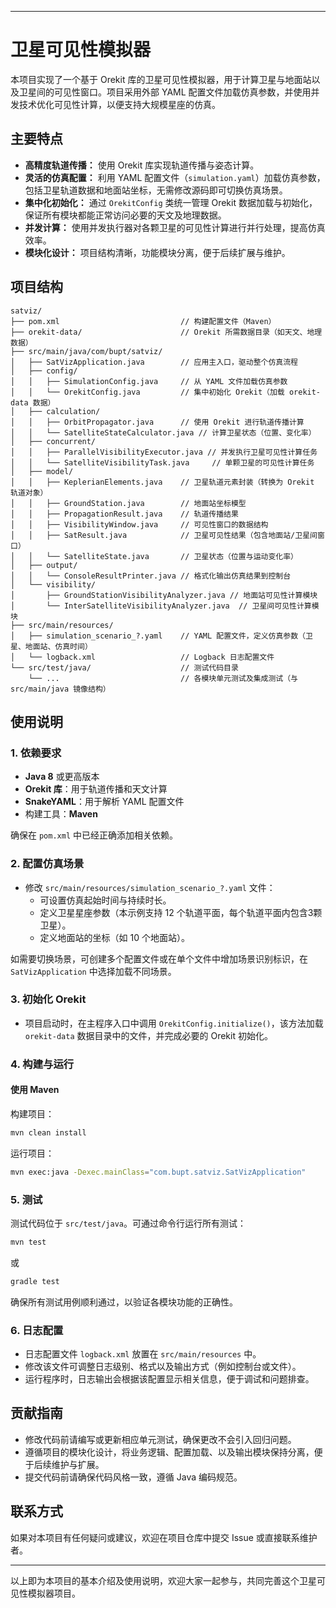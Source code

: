 
---

# 卫星可见性模拟器

本项目实现了一个基于 Orekit 库的卫星可见性模拟器，用于计算卫星与地面站以及卫星间的可见性窗口。项目采用外部 YAML 配置文件加载仿真参数，并使用并发技术优化可见性计算，以便支持大规模星座的仿真。

## 主要特点

- **高精度轨道传播：** 使用 Orekit 库实现轨道传播与姿态计算。
- **灵活的仿真配置：** 利用 YAML 配置文件（`simulation.yaml`）加载仿真参数，包括卫星轨道数据和地面站坐标，无需修改源码即可切换仿真场景。
- **集中化初始化：** 通过 `OrekitConfig` 类统一管理 Orekit 数据加载与初始化，保证所有模块都能正常访问必要的天文及地理数据。
- **并发计算：** 使用并发执行器对各颗卫星的可见性计算进行并行处理，提高仿真效率。
- **模块化设计：** 项目结构清晰，功能模块分离，便于后续扩展与维护。

## 项目结构

```
satviz/
├── pom.xml                           // 构建配置文件（Maven）
├── orekit-data/                      // Orekit 所需数据目录（如天文、地理数据）
├── src/main/java/com/bupt/satviz/
│   ├── SatVizApplication.java        // 应用主入口，驱动整个仿真流程
│   ├── config/
│   │   ├── SimulationConfig.java     // 从 YAML 文件加载仿真参数
│   │   └── OrekitConfig.java         // 集中初始化 Orekit（加载 orekit-data 数据）
│   ├── calculation/
│   │   ├── OrbitPropagator.java      // 使用 Orekit 进行轨道传播计算
│   │   └── SatelliteStateCalculator.java // 计算卫星状态（位置、变化率）
│   ├── concurrent/
│   │   ├── ParallelVisibilityExecutor.java // 并发执行卫星可见性计算任务
│   │   └── SatelliteVisibilityTask.java     // 单颗卫星的可见性计算任务
│   ├── model/
│   │   ├── KeplerianElements.java    // 卫星轨道元素封装（转换为 Orekit 轨道对象）
│   │   ├── GroundStation.java        // 地面站坐标模型
│   │   ├── PropagationResult.java    // 轨道传播结果
│   │   ├── VisibilityWindow.java     // 可见性窗口的数据结构
│   │   ├── SatResult.java            // 卫星可见性结果（包含地面站/卫星间窗口）
│   │   └── SatelliteState.java       // 卫星状态（位置与运动变化率）
│   ├── output/
│   │   └── ConsoleResultPrinter.java // 格式化输出仿真结果到控制台
│   └── visibility/
│       ├── GroundStationVisibilityAnalyzer.java // 地面站可见性计算模块
│       └── InterSatelliteVisibilityAnalyzer.java  // 卫星间可见性计算模块
├── src/main/resources/
│   ├── simulation_scenario_?.yaml    // YAML 配置文件，定义仿真参数（卫星、地面站、仿真时间）
│   └── logback.xml                   // Logback 日志配置文件
└── src/test/java/                    // 测试代码目录
    └── ...                           // 各模块单元测试及集成测试（与 src/main/java 镜像结构）
```

## 使用说明

### 1. 依赖要求

- **Java 8** 或更高版本
- **Orekit 库**：用于轨道传播和天文计算
- **SnakeYAML**：用于解析 YAML 配置文件
- 构建工具：**Maven** 

确保在 `pom.xml`  中已经正确添加相关依赖。

### 2. 配置仿真场景

- 修改 `src/main/resources/simulation_scenario_?.yaml` 文件：
    - 可设置仿真起始时间与持续时长。
    - 定义卫星星座参数（本示例支持 12 个轨道平面，每个轨道平面内包含3颗卫星）。
    - 定义地面站的坐标（如 10 个地面站）。

如需要切换场景，可创建多个配置文件或在单个文件中增加场景识别标识，在 `SatVizApplication` 中选择加载不同场景。

### 3. 初始化 Orekit

- 项目启动时，在主程序入口中调用 `OrekitConfig.initialize()`，该方法加载 `orekit-data` 数据目录中的文件，并完成必要的 Orekit 初始化。

### 4. 构建与运行

#### 使用 Maven

构建项目：

```bash
mvn clean install
```

运行项目：

```bash
mvn exec:java -Dexec.mainClass="com.bupt.satviz.SatVizApplication"
```

### 5. 测试

测试代码位于 `src/test/java`。可通过命令行运行所有测试：

```bash
mvn test
```

或

```bash
gradle test
```

确保所有测试用例顺利通过，以验证各模块功能的正确性。

### 6. 日志配置

- 日志配置文件 `logback.xml` 放置在 `src/main/resources` 中。
- 修改该文件可调整日志级别、格式以及输出方式（例如控制台或文件）。
- 运行程序时，日志输出会根据该配置显示相关信息，便于调试和问题排查。

## 贡献指南

- 修改代码前请编写或更新相应单元测试，确保更改不会引入回归问题。
- 遵循项目的模块化设计，将业务逻辑、配置加载、以及输出模块保持分离，便于后续维护与扩展。
- 提交代码前请确保代码风格一致，遵循 Java 编码规范。

## 联系方式

如果对本项目有任何疑问或建议，欢迎在项目仓库中提交 Issue 或直接联系维护者。

---

以上即为本项目的基本介绍及使用说明，欢迎大家一起参与，共同完善这个卫星可见性模拟器项目。